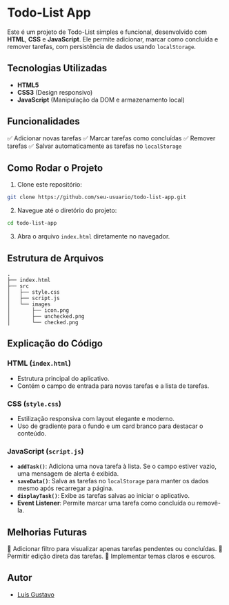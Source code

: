 # Todo-List App

Este é um projeto de Todo-List simples e funcional, desenvolvido com **HTML**, **CSS** e **JavaScript**. Ele permite adicionar, marcar como concluída e remover tarefas, com persistência de dados usando `localStorage`.

## Tecnologias Utilizadas
- **HTML5**
- **CSS3** (Design responsivo)
- **JavaScript** (Manipulação da DOM e armazenamento local)

## Funcionalidades
✅ Adicionar novas tarefas
✅ Marcar tarefas como concluídas
✅ Remover tarefas
✅ Salvar automaticamente as tarefas no `localStorage`

## Como Rodar o Projeto
1. Clone este repositório:
```bash
git clone https://github.com/seu-usuario/todo-list-app.git
```
2. Navegue até o diretório do projeto:
```bash
cd todo-list-app
```
3. Abra o arquivo `index.html` diretamente no navegador.

## Estrutura de Arquivos
```
.
├── index.html
├── src
│   ├── style.css
│   ├── script.js
│   └── images
│       ├── icon.png
│       ├── unchecked.png
│       └── checked.png
```

## Explicação do Código
### HTML (`index.html`)
- Estrutura principal do aplicativo.
- Contém o campo de entrada para novas tarefas e a lista de tarefas.

### CSS (`style.css`)
- Estilização responsiva com layout elegante e moderno.
- Uso de gradiente para o fundo e um card branco para destacar o conteúdo.

### JavaScript (`script.js`)
- **`addTask()`**: Adiciona uma nova tarefa à lista. Se o campo estiver vazio, uma mensagem de alerta é exibida.
- **`saveData()`**: Salva as tarefas no `localStorage` para manter os dados mesmo após recarregar a página.
- **`displayTask()`**: Exibe as tarefas salvas ao iniciar o aplicativo.
- **Event Listener**: Permite marcar uma tarefa como concluída ou removê-la.

## Melhorias Futuras
🚀 Adicionar filtro para visualizar apenas tarefas pendentes ou concluídas.
🚀 Permitir edição direta das tarefas.
🚀 Implementar temas claros e escuros.

## Autor
- [Luís Gustavo](https://github.com/Gustabolou)


